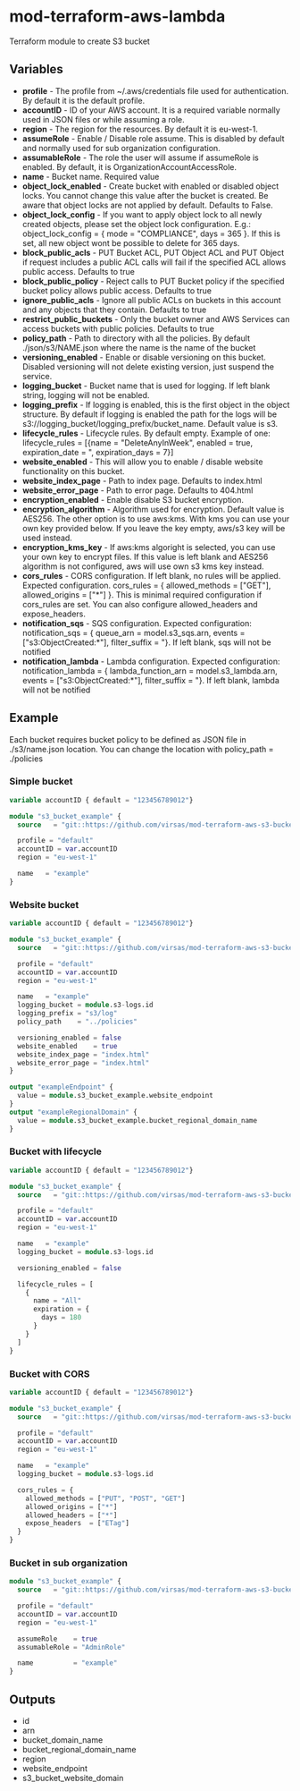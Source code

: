 # mod-terraform-aws-lambda

Terraform module to create S3 bucket

## Variables

- **profile** - The profile from ~/.aws/credentials file used for authentication. By default it is the default profile.
- **accountID** - ID of your AWS account. It is a required variable normally used in JSON files or while assuming a role.
- **region** - The region for the resources. By default it is eu-west-1.
- **assumeRole** - Enable / Disable role assume. This is disabled by default and normally used for sub organization configuration.
- **assumableRole** - The role the user will assume if assumeRole is enabled. By default, it is OrganizationAccountAccessRole.
- **name** - Bucket name. Required value
- **object_lock_enabled** - Create bucket with enabled or disabled object locks. You cannot change this value after the bucket is created. Be aware that object locks are not applied by default. Defaults to False.
- **object_lock_config** - If you want to apply object lock to all newly created objects, please set the object lock configuration. E.g.: object_lock_config = { mode = "COMPLIANCE", days = 365 }. If this is set, all new object wont be possible to delete for 365 days.
- **block_public_acls** - PUT Bucket ACL, PUT Object ACL and PUT Object if request includes a public ACL calls will fail if the specified ACL allows public access. Defaults to true
- **block_public_policy** - Reject calls to PUT Bucket policy if the specified bucket policy allows public access. Defaults to true
- **ignore_public_acls** - Ignore all public ACLs on buckets in this account and any objects that they contain. Defaults to true
- **restrict_public_buckets** - Only the bucket owner and AWS Services can access buckets with public policies. Defaults to true
- **policy_path** - Path to directory with all the policies. By default ./json/s3/NAME.json where the name is the name of the bucket
- **versioning_enabled** - Enable or disable versioning on this bucket. Disabled versioning will not delete existing version, just suspend the service.
- **logging_bucket** - Bucket name that is used for logging. If left blank string, logging will not be enabled.
- **logging_prefix** - If logging is enabled, this is the first object in the object structure. By default if logging is enabled the path for the logs will be s3://logging_bucket/logging_prefix/bucket_name. Default value is s3.
- **lifecycle_rules** - Lifecycle rules. By default empty. Example of one: lifecycle_rules = [{name = "DeleteAnyInWeek", enabled = true, expiration_date = ", expiration_days = 7}]
- **website_enabled** - This will allow you to enable / disable website functionality on this bucket.
- **website_index_page** - Path to index page. Defaults to index.html
- **website_error_page** - Path to error page. Defaults to 404.html
- **encryption_enabled** - Enable disable S3 bucket encryption.
- **encryption_algorithm** - Algorithm used for encryption. Default value is AES256. The other option is to use aws:kms. With kms you can use your own key provided below. If you leave the key empty, aws/s3 key will be used instead.
- **encryption_kms_key** - If aws:kms algoright is selected, you can use your own key to encrypt files. If this value is left blank and AES256 algorithm is not configured, aws will use own s3 kms key instead.
- **cors_rules** - CORS configuration. If left blank, no rules will be applied. Expected configuration. cors_rules = { allowed_methods = ["GET"], allowed_origins = ["*"] }. This is minimal required configuration if cors_rules are set. You can also configure allowed_headers and expose_headers.
- **notification_sqs** - SQS configuration. Expected configuration: notification_sqs = { queue_arn = model.s3_sqs.arn, events = ["s3:ObjectCreated:*"], filter_suffix = "}. If left blank, sqs will not be notified
- **notification_lambda** - Lambda configuration. Expected configuration: notification_lambda = { lambda_function_arn = model.s3_lambda.arn, events = ["s3:ObjectCreated:*"], filter_suffix = "}. If left blank, lambda will not be notified

## Example

Each bucket requires bucket policy to be defined as JSON file in ./s3/name.json location. You can change the location with policy_path = ./policies

### Simple bucket

``` terraform
variable accountID { default = "123456789012"}

module "s3_bucket_example" {
  source   = "git::https://github.com/virsas/mod-terraform-aws-s3-bucket.git?ref=v1.0.0"

  profile = "default"
  accountID = var.accountID
  region = "eu-west-1"

  name   = "example"
}
```

### Website bucket

``` terraform
variable accountID { default = "123456789012"}

module "s3_bucket_example" {
  source   = "git::https://github.com/virsas/mod-terraform-aws-s3-bucket.git?ref=v1.0.0"

  profile = "default"
  accountID = var.accountID
  region = "eu-west-1"

  name   = "example"
  logging_bucket = module.s3-logs.id
  logging_prefix = "s3/log"
  policy_path    = "../policies"

  versioning_enabled = false
  website_enabled    = true
  website_index_page = "index.html"
  website_error_page = "index.html"
}

output "exampleEndpoint" {
  value = module.s3_bucket_example.website_endpoint
}
output "exampleRegionalDomain" {
  value = module.s3_bucket_example.bucket_regional_domain_name
}
```

### Bucket with lifecycle

``` terraform
variable accountID { default = "123456789012"}

module "s3_bucket_example" {
  source   = "git::https://github.com/virsas/mod-terraform-aws-s3-bucket.git?ref=v1.0.0"

  profile = "default"
  accountID = var.accountID
  region = "eu-west-1"

  name   = "example"
  logging_bucket = module.s3-logs.id

  versioning_enabled = false

  lifecycle_rules = [
    {
      name = "All"
      expiration = {
        days = 180
      }
    }
  ]
}
```

### Bucket with CORS

``` terraform
variable accountID { default = "123456789012"}

module "s3_bucket_example" {
  source   = "git::https://github.com/virsas/mod-terraform-aws-s3-bucket.git?ref=v1.0.0"

  profile = "default"
  accountID = var.accountID
  region = "eu-west-1"

  name   = "example"
  logging_bucket = module.s3-logs.id

  cors_rules = {
    allowed_methods = ["PUT", "POST", "GET"]
    allowed_origins = ["*"]
    allowed_headers = ["*"]
    expose_headers  = ["ETag"]
  }
}
```

### Bucket in sub organization

``` terraform
module "s3_bucket_example" {
  source   = "git::https://github.com/virsas/mod-terraform-aws-s3-bucket.git?ref=v1.0.0"

  profile = "default"
  accountID = var.accountID
  region = "eu-west-1"

  assumeRole    = true
  assumableRole = "AdminRole"

  name          = "example"
}
```

## Outputs

- id
- arn
- bucket_domain_name
- bucket_regional_domain_name
- region
- website_endpoint
- s3_bucket_website_domain